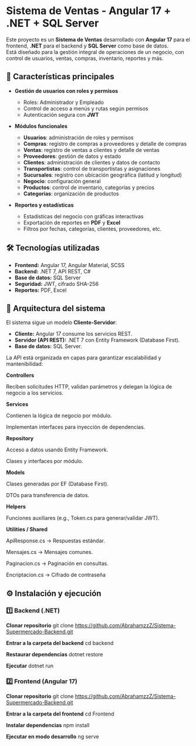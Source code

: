 # Sistema de Ventas - Angular 17 + .NET + SQL Server

Este proyecto es un **Sistema de Ventas** desarrollado con **Angular 17** para el frontend, **.NET** para el backend y **SQL Server** como base de datos.  
Está diseñado para la gestión integral de operaciones de un negocio, con control de usuarios, ventas, compras, inventario, reportes y más.

## 🚀 Características principales

- **Gestión de usuarios con roles y permisos**
  - Roles: Administrador y Empleado
  - Control de acceso a menús y rutas según permisos
  - Autenticación segura con **JWT**

- **Módulos funcionales**
  - **Usuarios**: administración de roles y permisos
  - **Compras**: registro de compras a proveedores y detalle de compras
  - **Ventas**: registro de ventas a clientes y detalle de ventas
  - **Proveedores**: gestión de datos y estado
  - **Clientes**: administración de clientes y datos de contacto
  - **Transportistas**: control de transportistas y asignaciones
  - **Sucursales**: registro con ubicación geográfica (latitud y longitud)
  - **Negocio**: configuración general
  - **Productos**: control de inventario, categorías y precios
  - **Categorías**: organización de productos

- **Reportes y estadísticas**
  - Estadísticas del negocio con gráficas interactivas
  - Exportación de reportes en **PDF** y **Excel**
  - Filtros por fechas, categorías, clientes, proveedores, etc.

## 🛠 Tecnologías utilizadas

- **Frontend:** Angular 17, Angular Material, SCSS
- **Backend:** .NET 7, API REST, C#
- **Base de datos:** SQL Server
- **Seguridad:** JWT, cifrado SHA-256
- **Reportes:** PDF, Excel

## 📂 Arquitectura del sistema

El sistema sigue un modelo **Cliente-Servidor**:

- **Cliente:** Angular 17 consume los servicios REST.
- **Servidor (API REST):** .NET 7 con Entity Framework (Database First).
- **Base de datos:** SQL Server.

La API está organizada en capas para garantizar escalabilidad y mantenibilidad:

**Controllers**

Reciben solicitudes HTTP, validan parámetros y delegan la lógica de negocio a los servicios.

**Services**

Contienen la lógica de negocio por módulo.

Implementan interfaces para inyección de dependencias.

**Repository**

Acceso a datos usando Entity Framework.

Clases y interfaces por módulo.

**Models**

Clases generadas por EF (Database First).

DTOs para transferencia de datos.

**Helpers**

Funciones auxiliares (e.g., Token.cs para generar/validar JWT).

**Utilities / Shared**

ApiResponse.cs → Respuestas estándar.

Mensajes.cs → Mensajes comunes.

Paginacion.cs → Paginación en consultas.

Encriptacion.cs → Cifrado de contraseña


## ⚙ Instalación y ejecución

### 1️⃣ Backend (.NET)

**Clonar repositorio**
git clone <https://github.com/AbrahamzzZ/Sistema-Supermercado-Backend.git>

**Entrar a la carpeta del backend**
cd backend

**Restaurar dependencias**
dotnet restore

**Ejecutar**
dotnet run

### 2️⃣ Frontend (Angular 17)

**Clonar repositorio**
git clone <https://github.com/AbrahamzzZ/Sistema-Supermercado-Backend.git>

**Entrar a la carpeta del frontend**
cd Frontend

**Instalar dependencias**
npm install

**Ejecutar en modo desarrollo**
ng serve
